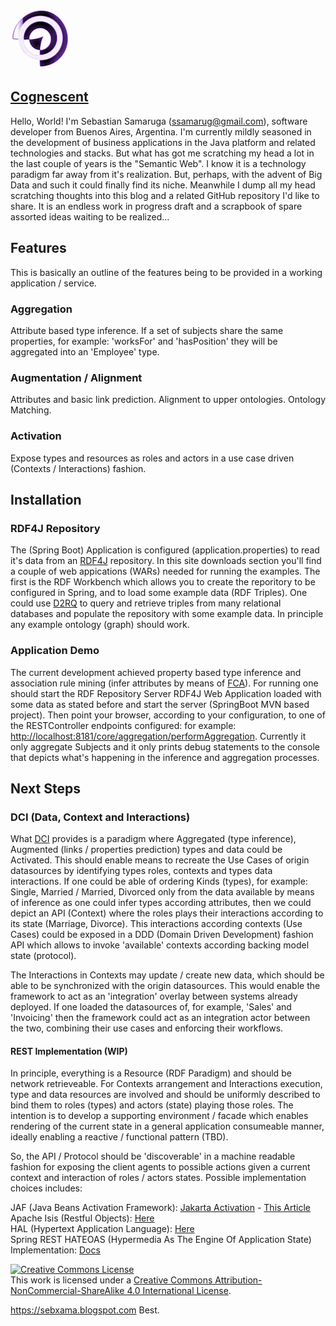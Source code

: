 ![alt text](https://github.com/sebxama/scrapbook/raw/master/photo.png "Cognescent") 

[<h2>Cognescent</h2>](https://github.com/users/sebxama/projects/1)

Hello, World! I'm Sebastian Samaruga (ssamarug@gmail.com), software developer from Buenos Aires, Argentina. I'm currently mildly seasoned in the development of business applications in the Java platform and related technologies and stacks.
But what has got me scratching my head a lot in the last couple of years is the "Semantic Web". I know it is a technology paradigm far away from it's realization. But, perhaps, with the advent of Big Data and such it could finally find its niche.
Meanwhile I dump all my head scratching thoughts into this blog and a related GitHub repository I'd like to share. It is an endless work in progress draft and a scrapbook of spare assorted ideas waiting to be realized...

## Features

This is basically an outline of the features being to be provided in a working application / service.

### Aggregation

Attribute based type inference. If a set of subjects share the same properties, for example: 'worksFor' and 'hasPosition' they will be aggregated into an 'Employee' type.

### Augmentation / Alignment

Attributes and basic link prediction. Alignment to upper ontologies. Ontology Matching.

### Activation

Expose types and resources as roles and actors in a use case driven (Contexts / Interactions) fashion.

## Installation

### RDF4J Repository

The (Spring Boot) Application is configured (application.properties) to read it's data from an [RDF4J](https://rdf4j.org) repository. In this site downloads section you'll find a couple of web appications (WARs) needed for running the examples. The first is the RDF Workbench which allows you to create the reporitory to be configured in Spring, and to load some example data (RDF Triples). One could use [D2RQ](https://d2rq.org) to query and retrieve triples from many relational databases and populate the repository with some example data. In principle any example ontology (graph) should work.

### Application Demo

The current development achieved property based type inference and association rule mining (infer attributes by means of [FCA](https://towardsdatascience.com/a-demystifying-introduction-to-formal-context-analysis-fca-ab8ce029782e)). For running one should start the RDF Repository Server RDF4J Web Application loaded with some data as stated before and start the server (SpringBoot MVN based project). Then point your browser, according to your configuration, to one of the RESTController endpoints configured: for example: [http://localhost:8181/core/aggregation/performAggregation](http://localhost:8181/core/aggregation/performAggregation). Currently it only aggregate Subjects and it only prints debug statements to the console that depicts what's happening in the inference and aggregation processes.

## Next Steps

### DCI (Data, Context and Interactions)

What [DCI](https://discuss.neos.io/t/design-pattern-architecture-dci-data-context-interaction/5823) provides is a paradigm where Aggregated (type inference), Augmented (links / properties prediction) types and data could be Activated. This should enable means to recreate the Use Cases of origin datasources by identifying types roles, contexts and types data interactions. If one could be able of ordering Kinds (types), for example: Single, Married / Married, Divorced only from the data available by means of inference as one could infer types according attributes, then we could depict an API (Context) where the roles plays their interactions according to its state (Marriage, Divorce). This interactions according contexts (Use Cases) could be exposed in a DDD (Domain Driven Development) fashion API which allows to invoke 'available' contexts according backing model state (protocol).

The Interactions in Contexts may update / create new data, which should be able to be synchronized with the origin datasources. This would enable the framework to act as an 'integration' overlay between systems already deployed. If one loaded the datasources of, for example, 'Sales' and 'Invoicing' then the framework could act as an integration actor between the two, combining their use cases and enforcing their workflows.

#### REST Implementation (WIP)

In principle, everything is a Resource (RDF Paradigm) and should be network retrieveable. For Contexts arrangement and Interactions execution, type and data resources are involved and should be uniformly described to bind them to roles (types) and actors (state) playing those roles. The intention is to develop a supporting environment / facade which enables rendering of the current state in a general application consumeable manner, ideally enabling a reactive / functional pattern (TBD).

So, the API / Protocol should be 'discoverable' in a machine readable fashion for exposing the client agents to possible actions given a current context and interaction of roles / actors states. Possible implementation choices includes:

JAF (Java Beans Activation Framework): [Jakarta Activation](https://jakarta.ee/specifications/activation/2.1/jakarta-activation-spec-2.1) - [This Article](https://www.infoworld.com/article/2077786/rest-easy-with-the-javabeans-activation-framework.html?page=1)<br />
Apache Isis (Restful Objects): [Here](https://causeway.apache.org/versions/1.14.0/guides/ugvro.html)<br />
HAL (Hypertext Application Language): [Here](https://stateless.co/hal_specification.html)<br />
Spring REST HATEOAS (Hypermedia As The Engine Of Application State) Implementation: [Docs](https://docs.spring.io/spring-hateoas/docs/current/reference/html/)<br />

<a rel="license" href="http://creativecommons.org/licenses/by-nc-sa/4.0/"><img alt="Creative Commons License" style="border-width:0" src="https://i.creativecommons.org/l/by-nc-sa/4.0/88x31.png" /></a><br />This work is licensed under a <a rel="license" href="http://creativecommons.org/licenses/by-nc-sa/4.0/">Creative Commons Attribution-NonCommercial-ShareAlike 4.0 International License</a>.

https://sebxama.blogspot.com
Best.

